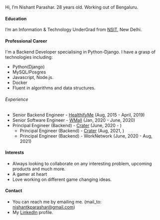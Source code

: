 Hi, I’m Nishant Parashar. 28 years old. Working out of Bengaluru.

#### Education

I’m an Information & Technology UnderGrad from [NSIT](https://en.wikipedia.org/wiki/Netaji_Subhas_University_of_Technology), New Delhi.

#### Professional Career

I'm a Backend Developer specialising in Python-Django. I have a grasp of technologies including:

- Python(Django)
- MySQL/Posgres
- Javascript, Node.js.
- Docker
- Fluent in algorithms and data structures.

###### Experience

- Senior Backend Engineer - [HealthifyMe](https://www.linkedin.com/company/healthifyme/) (Aug, 2015 - April, 2019)
- Senior Software Engineer - [WMall](https://www.linkedin.com/company/blitzscale/) (Jan, 2020 - June, 2020)
- Principal Engineer (Backend) - [Crater](https://www.linkedin.com/company/craterclub/) (June, 2020 - )
  - Principal Engineer (Backend) - [Crater](https://www.linkedin.com/company/craterclub/) (Aug, 2021, )
  - Principal Engineer (Backend) - WorkNetwork (June, 2020 - Aug, 2021)

#### Interests

- Always looking to collaborate on any interesting problem, upcoming products and much more.
- A gamer at heart
- Love working on different game changing ideas.

#### Contact

- You can reach me by emailing me. (mail_to: nishantkparashar@gmail.com)
- My [LinkedIn](https://www.linkedin.com/in/nishant-k-parashar/) profile.

<!---
sujanian07/sujanian07 is a ✨ special ✨ repository because its `README.md` (this file) appears on your GitHub profile.
You can click the Preview link to take a look at your changes.
--->
